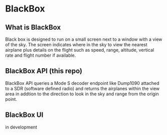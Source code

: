 # BlackBox

## What is BlackBox
Black box is designed to run on a small screen next to a window with a view of the sky. The screen indicates where in the sky to view the nearest airplane plus details on the flight such as speed, range, altitude, vertical rate and flight number if available.

## BlackBox API (this repo)
BlackBox API queries a Mode S decoder endpoint like Dump1090 attached to a SDR (software defined radio) and returns the airplanes within the view area in addtion to the direction to look in the sky and range from the origin point.

## BlackBox UI
in development



